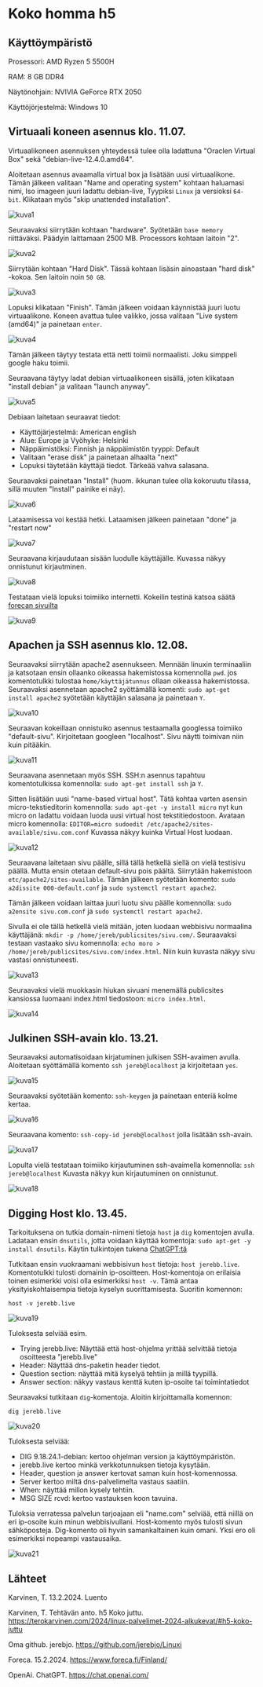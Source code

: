# Koko homma h5

## Käyttöympäristö

Prosessori: AMD Ryzen 5 5500H

RAM: 8 GB DDR4

Näytönohjain: NVIVIA GeForce RTX 2050

Käyttöjörjestelmä: Windows 10

## Virtuaali koneen asennus klo. 11.07.

Virtuaalikoneen asennuksen yhteydessä tulee olla ladattuna "Oraclen Virtual Box" sekä "debian-live-12.4.0.amd64".

Aloitetaan asennus avaamalla virtual box ja lisätään uusi virtuaalikone. Tämän jälkeen valitaan "Name and operating system" kohtaan haluamasi nimi, Iso imageen juuri ladattu debian-live, Tyypiksi `Linux` ja versioksi `64-bit`. Klikataan myös "skip unattended installation".

![kuva1](Photos/h51.png) 

Seuraavaksi siirrytään kohtaan "hardware". Syötetään `base memory` riittäväksi. Päädyin laittamaan 2500 MB. Processors kohtaan laitoin "2". 

![kuva2](Photos/h52.png) 

Siirrytään kohtaan "Hard Disk". Tässä kohtaan lisäsin ainoastaan "hard disk" -kokoa. Sen laitoin noin `50 GB`.

![kuva3](Photos/h53.png) 

Lopuksi klikataan "Finish". Tämän jälkeen voidaan käynnistää juuri luotu virtuaalikone. Koneen avattua tulee valikko, jossa valitaan "Live system (amd64)" ja painetaan `enter`. 

![kuva4](Photos/startti.png) 

Tämän jälkeen täytyy testata että netti toimii normaalisti. Joku simppeli google haku toimii. 

Seuraavana täytyy ladat debian virtuaalikoneen sisällä, joten klikataan "install debian" ja valitaan "launch anyway".

![kuva5](Photos/h54.png) 

Debiaan laitetaan seuraavat tiedot:

- Käyttöjärjestelmä: American english
- Alue: Europe ja Vyöhyke: Helsinki
- Näppäimistöksi: Finnish ja näppäimistön tyyppi: Default
- Valitaan "erase disk" ja painetaan alhaalta "next"
- Lopuksi täytetään käyttäjä tiedot. Tärkeää vahva salasana.

Seuraavaksi painetaan "Install" (huom. ikkunan tulee olla kokoruutu tilassa, sillä muuten "Install" painike ei näy).

![kuva6](Photos/debilataus.png) 

Lataamisessa voi kestää hetki. Lataamisen jälkeen painetaan "done" ja "restart now"

![kuva7](Photos/restart2.png)

Seuraavana kirjaudutaan sisään luodulle käyttäjälle. Kuvassa näkyy onnistunut kirjautminen.

![kuva8](Photos/kirjautuminen.png) 

Testataan vielä lopuksi toimiiko internetti. Kokeilin testinä katsoa säätä [forecan sivuilta](https://www.foreca.fi/Finland/) 

![kuva9](Photos/testi2.png) 

## Apachen ja SSH asennus klo. 12.08.

Seuraavaksi siirrytään apache2 asennukseen. Mennään linuxin terminaaliin ja katsotaan ensin ollaanko oikeassa hakemistossa komennolla `pwd`. jos komentotulkki tulostaa `home/käyttäjätunnus` ollaan oikeassa hakemistossa. Seuraavaksi asennetaan apache2 syöttämällä komenti: `sudo apt-get install apache2` syötetään käyttäjän salasana ja painetaan `Y`.

![kuva10](Photos/apache2asennus.png) 

Seuraavan kokeillaan onnistuiko asennus testaamalla googlessa toimiiko "default-sivu". Kirjoitetaan googleen "localhost". Sivu näytti toimivan niin kuin pitääkin.

![kuva11](Photos/default.png) 

Seuraavana asennetaan myös SSH. SSH:n asennus tapahtuu komentotulkissa komennolla: `sudo apt-get install ssh` ja `Y`. 

Sitten lisätään uusi "name-based virtual host". Tätä kohtaa varten asensin micro-tekstieditorin komennolla: `sudo apt-get -y install micro` nyt kun micro on ladattu voidaan luoda uusi virtual host tekstitiedostoon. Avataan micro komennolla: `EDITOR=micro sudoedit /etc/apache2/sites-available/sivu.com.conf` Kuvassa näkyy kuinka Virtual Host luodaan. 

![kuva12](Photos/VirtualHost.png) 

Seuraavana laitetaan sivu päälle, sillä tällä hetkellä siellä on vielä testisivu päällä. Mutta ensin otetaan default-sivu pois päältä. Siirrytään hakemistoon `etc/apache2/sites-available`. Tämän jälkeen syötetään komento: `sudo a2dissite 000-default.conf` ja `sudo systemctl restart apache2`.

Tämän jälkeen voidaan laittaa juuri luotu sivu päälle komennolla: `sudo a2ensite sivu.com.conf` ja `sudo systemctl restart apache2`. 

Sivulla ei ole tällä hetkellä vielä mitään, joten luodaan webbisivu normaalina käyttäjänä: `mkdir -p /home/jereb/publicsites/sivu.com/`. Seuraavaksi testaan vastaako sivu komennolla: `echo moro > /home/jereb/publicsites/sivu.com/index.html`. Niin kuin kuvasta näkyy sivu vastasi onnistuneesti.

![kuva13](Photos/testi3.png) 

Seuraavaksi vielä muokkasin hiukan sivuani menemällä publicsites kansiossa luomaani index.html tiedostoon: `micro index.html`. 

![kuva14](Photos/kotisivu.png) 


## Julkinen SSH-avain klo. 13.21.

Seuraavaksi automatisoidaan kirjatuminen julkisen SSH-avaimen avulla. Aloitetaan syöttämällä komento `ssh jereb@localhost` ja kirjoitetaan `yes`.

![kuva15](Photos/ssh.png)

Seuraavaksi syötetään komento: `ssh-keygen` ja painetaan enteriä kolme kertaa. 

![kuva16](Photos/keygen.png) 

Seuraavana komento: `ssh-copy-id jereb@localhost` jolla lisätään ssh-avain. 

![kuva17](Photos/sshid.png) 

Lopulta vielä testataan toimiiko kirjautuminen ssh-avaimella komennolla: `ssh jereb@localhost` Kuvasta näkyy kun kirjautuminen on onnistunut.

![kuva18](Photos/sshlogin.png) 

## Digging Host klo. 13.45.

Tarkoituksena on tutkia domain-nimeni tietoja `host` ja `dig` komentojen avulla. Ladataan ensin `dnsutils`, jotta voidaan käyttää komentoja: `sudo apt-get -y install dnsutils`. Käytin tulkintojen tukena [ChatGPT:tä](https://chat.openai.com/)

Tutkitaan ensin vuokraamani webbisivun `host` tietoja: `host jerebb.live`. Komentotulkki tulosti domainin ip-osoitteen. Host-komentoja on erilaisia toinen esimerkki voisi olla esimerkiksi `host -v`. Tämä antaa yksityiskohtaisempia tietoja kyselyn suorittamisesta. Suoritin komennon: 

    host -v jerebb.live

![kuva19](Photos/hostv.png) 

Tuloksesta selviää esim.

- Trying jerebb.live: Näyttää että host-ohjelma yrittää selvittää tietoja osoitteesta "jerebb.live"
- Header: Näyttää dns-paketin header tiedot.
- Question section: näyttää mitä kyselyä tehtiin ja millä tyypillä.
- Answer section: näkyy vastaus kenttä kuten ip-osoite tai toimintatiedot

Seuraavaksi tutkitaan `dig`-komentoja. Aloitin kirjoittamalla komennon: 

    dig jerebb.live

![kuva20](Photos/dig.png) 

Tuloksesta selviää:

- DIG 9.18.24.1-debian: kertoo ohjelman version ja käyttöympäristön.
- jerebb.live kertoo minkä verkkotunnuksen tietoja kysytään.
- Header, question ja answer kertovat saman kuin host-komennossa.
- Server kertoo miltä dns-palvelimelta vastaus saatiin.
- When: näyttää millon kysely tehtiin.
- MSG SIZE rcvd: kertoo vastauksen koon tavuina.


Tuloksia verratessa palvelun tarjoajaan eli "name.com" selviää, että niillä on eri ip-osoite kuin minun webbisivullani. Host-komento myös tulosti sivun sähköposteja. Dig-komento oli hyvin samankaltainen kuin omani. Yksi ero oli esimerkiksi nopeampi vastausaika. 

![kuva21](Photos/digname.png) 

  ## Lähteet

  Karvinen, T. 13.2.2024. Luento
  
  Karvinen, T. Tehtävän anto. h5 Koko juttu. https://terokarvinen.com/2024/linux-palvelimet-2024-alkukevat/#h5-koko-juttu

  Oma github. jerebjo. https://github.com/jerebjo/Linuxi

  Foreca. 15.2.2024. https://www.foreca.fi/Finland/

  OpenAi. ChatGPT. https://chat.openai.com/

  
